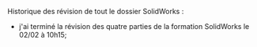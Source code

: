 
Historique des révision de tout le dossier SolidWorks :

- j'ai terminé la révision des quatre parties de la formation SolidWorks le 02/02 à 10h15;